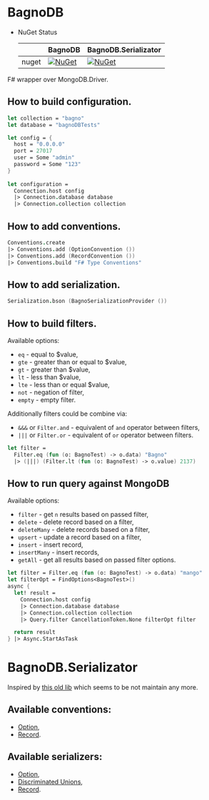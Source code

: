 # BagnoDB 
* NuGet Status

    |   | BagnoDB | BagnoDB.Serializator |
    |---|---|---|
    | nuget | [![NuGet](https://buildstats.info/nuget/BagnoDB?includePreReleases=true)](https://www.nuget.org/packages/BagnoDB) | [![NuGet](https://buildstats.info/nuget/BagnoDB.Serializator?includePreReleases=true)](https://www.nuget.org/packages/BagnoDB.Serializator) |


F# wrapper over MongoDB.Driver.

## How to build configuration.

```fsharp
let collection = "bagno"
let database = "bagnoDBTests"

let config = {
  host = "0.0.0.0"
  port = 27017
  user = Some "admin"
  password = Some "123"
}
  
let configuration =
  Connection.host config
  |> Connection.database database
  |> Connection.collection collection
```

## How to add conventions.

```fsharp
Conventions.create
|> Conventions.add (OptionConvention ())
|> Conventions.add (RecordConvention ())
|> Conventions.build "F# Type Conventions"
```

## How to add serialization.

```fsharp
Serialization.bson (BagnoSerializationProvider ())
```

## How to build filters.

Available options:
- `eq` - equal to $value,
- `gte` - greater than or equal to $value,
- `gt` - greater than $value,
- `lt` - less than $value,
- `lte` - less than or equal $value,
- `not` - negation of filter,
- `empty` - empty filter.

Additionally filters could be combine via:
- `&&&` or `Filter.and` - equivalent of `and` operator between filters,
- `|||` or `Filter.or` - equivalent of `or` operator between filters.

```fsharp
let filter =
  Filter.eq (fun (o: BagnoTest) -> o.data) "Bagno"
  |> (|||) (Filter.lt (fun (o: BagnoTest) -> o.value) 2137)
```

## How to run query against MongoDB

Available options:
- `filter` - get `n` results based on passed filter,
- `delete` - delete record based on a filter,
- `deleteMany` - delete records based on a filter,
- `upsert` - update a record based on a filter,
- `insert` - insert record,
- `insertMany` - insert records,
- `getAll` - get all results based on passed filter options.

```fsharp
let filter = Filter.eq (fun (o: BagnoTest) -> o.data) "mango"
let filterOpt = FindOptions<BagnoTest>()
async {
  let! result =
    Connection.host config
    |> Connection.database database
    |> Connection.collection collection
    |> Query.filter CancellationToken.None filterOpt filter

  return result
} |> Async.StartAsTask
```

# BagnoDB.Serializator

Inspired by [this old lib](https://github.com/NamelessInteractive/NamelessInteractive.FSharp/tree/master/NamelessInteractive.FSharp.MongoDB) which seems to be not maintain any more.

## Available conventions:

- [Option](https://docs.microsoft.com/en-us/dotnet/fsharp/language-reference/options),
- [Record](https://docs.microsoft.com/en-us/dotnet/fsharp/language-reference/records).

## Available serializers:

- [Option](https://docs.microsoft.com/en-us/dotnet/fsharp/language-reference/options),
- [Discriminated Unions](https://docs.microsoft.com/en-us/dotnet/fsharp/language-reference/discriminated-unions),
- [Record](https://docs.microsoft.com/en-us/dotnet/fsharp/language-reference/records).
